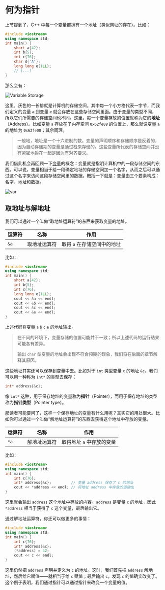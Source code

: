 # 何为指针

上节提到了，C++ 中每一个变量都拥有一个地址（类似网址的存在）。比如：
```cpp
#include <iostream>
using namespace std;
int main() {
    short a{42};
    int b{5};
    int c{76};
    char d{'A'};
    long long e{1LL};
    // [...]
}
```
那么会有：

![Variable Storage](https://s1.ax1x.com/2020/08/11/aOW1oD.png)

这里，灰色的一长排就是计算机的存储空间。其中每一个小方格代表一字节，而我们定义的变量 `a` 到变量 `e` 就会存放在这些存储空间里面。由于变量的类型不同，所以它们所需要的存储空间也不同。这里，每一个变量存放的位置就称为它的**地址**（Address）。比如变量 `a` 存放在了内存空间 `0x62fe08` 的位置上，那么就说变量 `a` 的地址为 `0x62fe08`；其余同理。

> 一般地，地址是一个十六进制的数。变量的声明顺序和存储顺序是反着的，因为自动存储期的变量是通过栈来存储的。这些变量所代表的存储空间并没有紧密地挨在一起是因为有对齐要求。

我们借此机会再回顾一下[变量](/ch02/part1/README.md#idx_变量)的概念：变量就是指明计算机中的一段存储空间的东西。可以说，变量相当于给一段确定地址的存储空间加一个名字，从而之后可以通过这个名字来访问这段存储空间里的数据。概括一下就是：变量由三个要素构成：名字、地址和数据。

![var](https://s1.ax1x.com/2020/08/12/avdFQU.png)

## 取地址与解地址

我们可以通过一个叫做“取地址运算符”的东西来获取变量的地址。

| 运算符 | 名称         | 作用                        |
| ------ | ------------ | --------------------------- |
| `&a`   | 取地址运算符 | 取得 `a` 在存储空间中的地址 |

比如：
```cpp codemo(show)
#include <iostream>
using namespace std;
int main() {
    short a{42};
    int b{5};
    int c{76};
    long long e{1LL};
    cout << &a << endl;    
    cout << &b << endl;
    cout << &c << endl;
    cout << &e << endl;    
}
```
上述代码将变量 `a` `b` `c` `e` 的地址输出。

> 在不同的环境下，变量存储的位置可能并不一致；所以上述代码的运行结果可能各有差异。
>
> 输出 `char` 型变量的地址会出现不符合预期的现象，我们将在后面的章节解释其原因。

这些地址其实还可以保存到变量中去。比如对于 `int` 类型变量 `c` 的地址 `&c`，我们可以用一种称为 `int*` 的类型去保存：
```cpp
int* address{&c};
```

<!-- <h6 id="idx_指针"></h6>
<h6 id="idx_指针类型"></h6> -->

像 `int*` 这种，用于保存地址的变量称为**指针**（Pointer），而用于保存地址的类型称为**指针类型**（Pointer type）。

那读者可能要问了，这样一个保存地址的变量有什么用呢？其实它的用处很大。比如你可以通过一个叫做“解地址运算符”的东西去获得这个地址中存放的变量。

| 运算符 | 名称         | 作用                      |
| ------ | ------------ | ------------------------- |
| `*a`   | 解地址运算符 | 取得地址 `a` 中存放的变量 |

比如：

```cpp codemo(show)
#include <iostream>
using namespace std;
int main() {
    int c{76};
    int* address{&c};         // 变量 address 保存了 c 的地址
    cout << *address << endl; // 将地址 address 中存放的值输出
}
```
这里就会输出 `address` 这个地址中存放的内容。`address` 是变量 `c` 的地址，因此 `*address` 相当于获得了 `c` 这个变量，最后输出它。

通过解地址运算符，你还可以做更多的事情：
```cpp codemo(show)
#include <iostream>
using namespace std;
int main() {
    int c{76};
    int* address{&c};
    (*address) = 42;
    cout << c << endl;
}
```
这里仍然把 `address` 声明并定义为 `c` 的地址。这时，我们首先把 `address` 解地址，然后给它赋值——就相当于给 `c` 赋值；最后输出 `c`，发现 `c` 的值确实改变了。这个例子表明，我们通过指针可以通过指针来改变一个变量的值。
